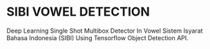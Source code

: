 ﻿# SIBI VOWEL DETECTION
Deep Learning Single Shot Multibox Detector In Vowel Sistem Isyarat Bahasa Indonesia (SIBI) Using Tensorflow Object Detection API.
